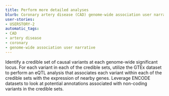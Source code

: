 ```yaml
---
title: Perform more detailed analyses
blurb: Coronary artery disease (CAD) genome-wide association user narrative.
user-stories:
- USERSTORY-2
automatic_tags:
- CAD
- artery disease
- coronary
- genome-wide association user narrative
---
```

Identify a credible set of causal variants at each genome-wide significant locus.
For each variant in each of the credible sets, utilize the GTEx dataset to perform an eQTL analysis that associates each variant within each of the credible sets with the expression of nearby genes.
Leverage ENCODE datasets to look at potential annotations associated with non-coding variants in the credible sets.